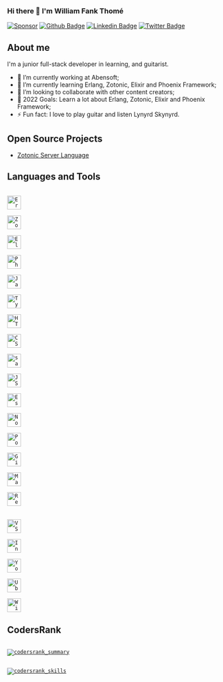 ### Hi there 👋 I'm William Fank Thomé

[![Sponsor](https://img.shields.io/static/v1?label=Sponsor&message=%E2%9D%A4&logo=GitHub&color=%23fe8e86)](https://github.com/sponsors/williamthome)
[![Github Badge](https://img.shields.io/badge/-Github-000?style=flat-square&logo=Github&logoColor=white&link=https://github.com/williamthome)](https://github.com/williamthome)
[![Linkedin Badge](https://img.shields.io/badge/-LinkedIn-blue?style=flat-square&logo=Linkedin&logoColor=white&link=https://linkedin.com/in/williamthome/)](https://linkedin.com/in/williamthome/)
[![Twitter Badge](https://img.shields.io/badge/-Twitter-1ca0f1?style=flat-square&labelColor=1ca0f1&logo=twitter&logoColor=white&link=https://twitter.com/willegp88)](https://twitter.com/willegp88)

## About me

I'm a junior full-stack developer in learning, and guitarist.

- 🔭 I’m currently working at Abensoft;
- 🌱 I’m currently learning Erlang, Zotonic, Elixir and Phoenix Framework;
- 👯 I’m looking to collaborate with other content creators;
- 🥅 2022 Goals: Learn a lot about Erlang, Zotonic, Elixir and Phoenix Framework;
- ⚡ Fun fact: I love to play guitar and listen Lynyrd Skynyrd.

## Open Source Projects

- [Zotonic Server Language](https://github.com/williamthome/zotonic-ls)

## Languages and Tools

[<code>
<img alt="Erlang" width="32px" src="https://cdn.icon-icons.com/icons2/2415/PNG/32/erlang_original_logo_icon_146531.png" />
</code>](https:/erlang.org/)
[<code>
<img alt="Zotonic" width="32px" src="https://pbs.twimg.com/profile_images/527670912/zotonic_twitter_400x400.png" />
</code>](https://zotonic.com/)
[<code>
<img alt="Elixir" width="32px" src="https://cdn.icon-icons.com/icons2/2699/PNG/32/elixir_lang_logo_icon_169207.png" />
</code>](https://elixir-lang.org/)
[<code>
<img alt="Phoenix Framework" width="32px" src="https://fullstackphoenix.com/images/phoenix-bcd92d6eab83c07e921cb06c8121321a.png?vsn=d" />
</code>](https://phoenixframework.org/)
[<code>
<img alt="Javascript" width="32px" src="https://cdn.icon-icons.com/icons2/2415/PNG/32/javascript_original_logo_icon_146455.png" />
</code>](https://developer.mozilla.org/en-US/docs/Web/JavaScript)
[<code>
<img alt="Typescript" width="32px" src="https://cdn.icon-icons.com/icons2/2415/PNG/32/typescript_original_logo_icon_146317.png">
</code>](https://typescriptlang.org/)
[<code>
<img alt="HTML5" width="32px" src="https://cdn.icon-icons.com/icons2/844/PNG/32/HTML5_icon-icons.com_67090.png">
</code>](https://developer.mozilla.org/en-US/docs/Web/HTML)
[<code>
<img alt="CSS3" width="32px" src="https://cdn.icon-icons.com/icons2/1488/PNG/32/5351-css3_102605.png">
</code>](https://developer.mozilla.org/en-US/docs/Web/CSS)
[<code>
<img alt="sass" width="32px" src="https://cdn.icon-icons.com/icons2/2107/PNG/32/file_type_scss_icon_130177.png">
</code>](https://sass-lang.com/)
[<code>
<img alt="JSON" width="32px" src="https://cdn.icon-icons.com/icons2/2699/PNG/32/json_logo_icon_168489.png">
</code>](https://json.org/)
[<code>
<img alt="Eslint" width="32px" src="https://cdn.icon-icons.com/icons2/2699/PNG/32/eslint_logo_icon_171175.png">
</code>](https://eslint.org/)
[<code>
<img alt="NodeJs" width="32px" src="https://cdn.icon-icons.com/icons2/2107/PNG/32/file_type_node_icon_130301.png">
</code>](https://nodejs.org/en/)
[<code>
<img alt="PostgreSQL" width="32px" src="https://cdn.icon-icons.com/icons2/2699/PNG/32/postgresql_logo_icon_170835.png">
</code>](https://www.postgresql.org/)
[<code>
<img alt="Github" width="32px" src="https://img.icons8.com/fluency/32/FFFFFF/github.png">
</code>](https://github.com/)
[<code>
<img alt="Markdown" width="32px" src="https://img.icons8.com/fluency/48/FFFFFF/markdown.png">
</code>](https://markdownguide.org/)
[<code>
<img alt="React" width="32px" src="https://cdn.icon-icons.com/icons2/2415/PNG/32/react_original_logo_icon_146374.png" />
</code>](https://reactjs.org/)
<br />
[<code>
<img alt="VSCode" width="32px" src="https://cdn.icon-icons.com/icons2/2107/PNG/32/file_type_vscode_icon_130084.png" />
</code>](https://code.visualstudio.com/)
[<code>
<img alt="IntelliJ IDEA" width="32px" src="https://img.icons8.com/color/48/FFFFFF/intellij-idea.png" />
</code>](https://jetbrains.com/idea/)
[<code>
<img alt="Youtrack" width="32px" src="https://upload.wikimedia.org/wikipedia/commons/archive/8/8d/20200803082247%21YouTrack_Icon.svg" />
</code>](https://jetbrains.com/youtrack/)
[<code>
<img alt="Ubuntu" width="32px" src="https://cdn.icon-icons.com/icons2/70/PNG/32/ubuntu_14143.png">
</code>](https://ubuntu.com/)
[<code>
<img alt="Windows" width="32px" src="https://img.icons8.com/color/48/FFFFFF/windows-95.png">
</code>](https://microsoft.com/windows)

## CodersRank

[<code>
  <img alt="codersrank_summary" src="https://cr-ss-service.azurewebsites.net/api/ScreenShot?widget=summary&username=williamthome&badges=3&show-avatar=false&style=--header-bg-color:%23000;--border-radius:10px" />
</code>](https://profile.codersrank.io/user/williamthome)

[<code>
<img alt="codersrank_skills" src="https://cr-skills-chart-widget.azurewebsites.net/api/api?username=williamthome" />
</code>](https://profile.codersrank.io/user/williamthome)
